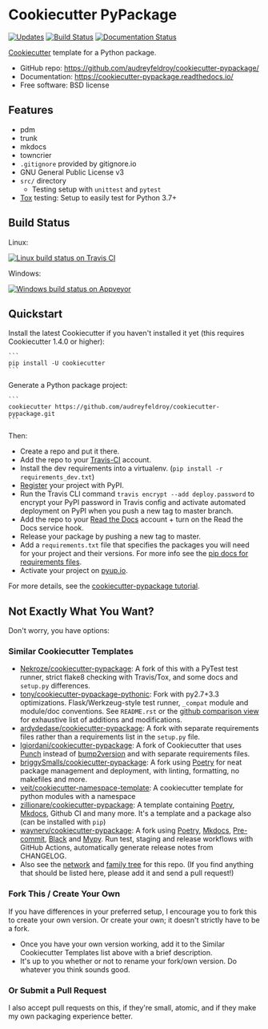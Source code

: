 # Cookiecutter PyPackage

[![Updates](https://pyup.io/repos/github/audreyfeldroy/cookiecutter-pypackage/shield.svg)](https://pyup.io/repos/github/audreyfeldroy/cookiecutter-pypackage/)
[![Build Status](https://travis-ci.org/audreyfeldroy/cookiecutter-pypackage.svg?branch=master)](https://travis-ci.org/github/audreyfeldroy/cookiecutter-pypackage)
[![Documentation Status](https://readthedocs.org/projects/cookiecutter-pypackage/badge/?version=latest)](https://cookiecutter-pypackage.readthedocs.io/en/latest/?badge=latest)

[Cookiecutter](https://github.com/cookiecutter/cookiecutter) template for a Python package.

- GitHub repo: https://github.com/audreyfeldroy/cookiecutter-pypackage/
- Documentation: https://cookiecutter-pypackage.readthedocs.io/
- Free software: BSD license

## Features

- pdm
- trunk
- mkdocs
- towncrier
- `.gitignore` provided by gitignore.io
- GNU General Public License v3
- `src/` directory
  - Testing setup with `unittest` and `pytest`
  <!-- -   [Travis-CI](http://travis-ci.org/): Ready for Travis Continuous Integration testing -->
- [Tox](https://tox.wiki/en/latest/) testing: Setup to easily test for Python 3.7+
  <!-- -   [Sphinx](http://sphinx-doc.org/) docs: Documentation ready for generation with, for example, [Read the Docs](https://readthedocs.io/) -->
  <!-- -   [bump2version](https://github.com/c4urself/bump2version): Pre-configured version bumping with a single command -->
  <!-- -   Auto-release to [PyPI](https://pypi.python.org/pypi) when you push a new tag to master (optional) -->
  <!-- -   Command line interface using Click (optional) -->

## Build Status

Linux:

[![Linux build status on Travis CI](https://img.shields.io/travis/audreyfeldroy/cookiecutter-pypackage.svg)](https://travis-ci.org/audreyfeldroy/cookiecutter-pypackage)

Windows:

[![Windows build status on Appveyor](https://ci.appveyor.com/api/projects/status/github/audreyr/cookiecutter-pypackage?branch=master&svg=true)](https://ci.appveyor.com/project/audreyr/cookiecutter-pypackage/branch/master)

## Quickstart

Install the latest Cookiecutter if you haven't installed it yet (this requires Cookiecutter 1.4.0 or higher):

    ```
    pip install -U cookiecutter
    ```

Generate a Python package project:

    ```
    cookiecutter https://github.com/audreyfeldroy/cookiecutter-pypackage.git
    ```

Then:

- Create a repo and put it there.
- Add the repo to your [Travis-CI](http://travis-ci.org/) account.
- Install the dev requirements into a virtualenv. (`pip install -r requirements_dev.txt`)
- [Register](https://packaging.python.org/tutorials/packaging-projects/#uploading-the-distribution-archives) your project with PyPI.
- Run the Travis CLI command `travis encrypt --add deploy.password` to encrypt your PyPI password in Travis config and activate automated deployment on PyPI when you push a new tag to master branch.
- Add the repo to your [Read the Docs](https://readthedocs.io/) account + turn on the Read the Docs service hook.
- Release your package by pushing a new tag to master.
- Add a `requirements.txt` file that specifies the packages you will need for your project and their versions. For more info see the [pip docs for requirements files](https://pip.pypa.io/en/stable/user_guide/#requirements-files).
- Activate your project on [pyup.io](https://pyup.io/).

For more details, see the [cookiecutter-pypackage tutorial](https://cookiecutter-pypackage.readthedocs.io/en/latest/tutorial.html).

## Not Exactly What You Want?

Don't worry, you have options:

### Similar Cookiecutter Templates

- [Nekroze/cookiecutter-pypackage](https://github.com/Nekroze/cookiecutter-pypackage): A fork of this with a PyTest test runner, strict flake8 checking with Travis/Tox, and some docs and `setup.py` differences.
- [tony/cookiecutter-pypackage-pythonic](https://github.com/tony/cookiecutter-pypackage-pythonic): Fork with py2.7+3.3 optimizations. Flask/Werkzeug-style test runner, `_compat` module and module/doc conventions. See `README.rst` or the [github comparison view](https://github.com/tony/cookiecutter-pypackage-pythonic/compare/audreyr:master...master) for exhaustive list of additions and modifications.
- [ardydedase/cookiecutter-pypackage](https://github.com/ardydedase/cookiecutter-pypackage): A fork with separate requirements files rather than a requirements list in the `setup.py` file.
- [lgiordani/cookiecutter-pypackage](https://github.com/lgiordani/cookiecutter-pypackage): A fork of Cookiecutter that uses [Punch](https://github.com/lgiordani/punch) instead of [bump2version](https://github.com/c4urself/bump2version) and with separate requirements files.
- [briggySmalls/cookiecutter-pypackage](https://github.com/briggySmalls/cookiecutter-pypackage): A fork using [Poetry](https://python-poetry.org/) for neat package management and deployment, with linting, formatting, no makefiles and more.
- [veit/cookiecutter-namespace-template](https://github.com/veit/cookiecutter-namespace-template): A cookiecutter template for python modules with a namespace
- [zillionare/cookiecutter-pypackage](https://zillionare.github.io/cookiecutter-pypackage/): A template containing [Poetry](https://python-poetry.org/), [Mkdocs](https://pypi.org/project/mkdocs/), Github CI and many more. It's a template and a package also (can be installed with `pip`)
- [waynerv/cookiecutter-pypackage](https://waynerv.github.io/cookiecutter-pypackage/): A fork using [Poetry](https://python-poetry.org/), [Mkdocs](https://pypi.org/project/mkdocs/), [Pre-commit](https://pre-commit.com/), [Black](https://black.readthedocs.io/en/stable/) and [Mypy](https://mypy.readthedocs.io/en/stable/). Run test, staging and release workflows with GitHub Actions, automatically generate release notes from CHANGELOG.
- Also see the [network](https://github.com/audreyr/cookiecutter-pypackage/network) and [family tree](https://github.com/audreyr/cookiecutter-pypackage/network/members) for this repo. (If you find anything that should be listed here, please add it and send a pull request!)

### Fork This / Create Your Own

If you have differences in your preferred setup, I encourage you to fork this to create your own version. Or create your own; it doesn't strictly have to be a fork.

- Once you have your own version working, add it to the Similar Cookiecutter Templates list above with a brief description.
- It's up to you whether or not to rename your fork/own version. Do whatever you think sounds good.

### Or Submit a Pull Request

I also accept pull requests on this, if they're small, atomic, and if they make my own packaging experience better.
